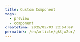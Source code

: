 ```yaml
---
title: Custom Component
tags:
  - preview
  - component
createTime: 2025/05/03 22:54:08
permalink: /en/article/gk3jx2or/
---
```


<CustomComponent />
